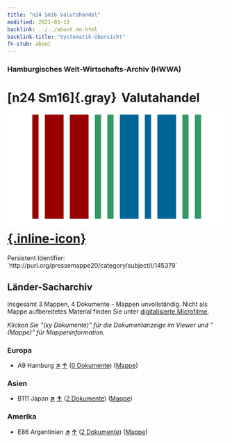 ```yaml
---
title: "n24 Sm16 Valutahandel"
modified: 2021-03-13
backlink: ../../about.de.html
backlink-title: "Systematik-Übersicht"
fn-stub: about
---
```


### Hamburgisches Welt-Wirtschafts-Archiv (HWWA)

# [n24 Sm16]{.gray}&#8201; Valutahandel &#160; [![Wikidata](/images/Wikidata-logo.svg "Wikidata"){.inline-icon}](http://www.wikidata.org/entity/Q104711033)

<div class="hint">Persistent Identifier: `http://purl.org/pressemappe20/category/subject/i/145379`</div>







## Länder-Sacharchiv




Insgesamt 3 Mappen, 4 Dokumente - Mappen unvollständig.
Nicht als Mappe aufbereitetes Material finden Sie unter [digitalisierte Microfilme](/film/h1_sh.de.html).

_Klicken Sie "(xy Dokumente)" für die Dokumentanzeige im Viewer und "(Mappe)" für Mappeninformation._




### Europa

- A9 Hamburg [**&nearr;**](../../../geo/i/140905/about.de.html "Hamburg (alle Mappen)") [**&uarr;**](../../../geo/about.de.html#A9 "Ländersystematik") (<a href="https://pm20.zbw.eu/iiifview/folder/sh/140905,145379" title="über: Hamburg : Valutahandel" target="_blank">0 Dokumente</a>) ([Mappe](../../../../folder/sh/1409xx/140905/1453xx/145379/about.de.html))

### Asien

- B111 Japan [**&nearr;**](../../../geo/i/141272/about.de.html "Japan (alle Mappen)") [**&uarr;**](../../../geo/about.de.html#B111 "Ländersystematik") (<a href="https://pm20.zbw.eu/iiifview/folder/sh/141272,145379" title="über: Japan : Valutahandel" target="_blank">2 Dokumente</a>) ([Mappe](../../../../folder/sh/1412xx/141272/1453xx/145379/about.de.html))

### Amerika

- E86 Argentinien [**&nearr;**](../../../geo/i/141692/about.de.html "Argentinien (alle Mappen)") [**&uarr;**](../../../geo/about.de.html#E86 "Ländersystematik") (<a href="https://pm20.zbw.eu/iiifview/folder/sh/141692,145379" title="über: Argentinien : Valutahandel" target="_blank">2 Dokumente</a>) ([Mappe](../../../../folder/sh/1416xx/141692/1453xx/145379/about.de.html))








